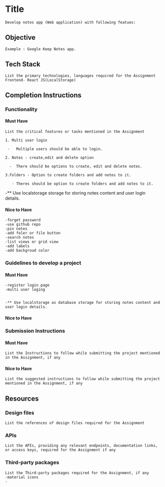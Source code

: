 # Title

    Develop notes app (Web application) with following featues:

## Objective

    Example : Google Keep Notes app.

## Tech Stack

    List the primary technologies, languages required for the Assignment
    Frontend- React JS(LocalStorage)

## Completion Instructions

### Functionality

#### Must Have

    List the critical features or tasks mentioned in the Assignment
    
    1. Multi user login 

     -   Multiple users should be able to login.

    2. Notes - create,edit and delete option

      -  There should be options to create, edit and delete notes.

    3.Folders - Option to create folders and add notes to it.

       - Theres should be option to create folders and add notes to it.

-** Use localstorage storage for storing notes content and user login details.

#### Nice to Have
    
    -forget password
    -use github repo
    -pin notes
    -add foler or file button
    -search notes
    -list views or grid view
    -add labels
    -add backgroud color
    


### Guidelines to develop a project

#### Must Have
    
    
    -register login page
    -multi user loging
    

    -** Use localstorage as database storage for storing notes content and user login details.

#### Nice to Have
    
    

    

### Submission Instructions

#### Must Have

    List the Instructions to follow while submitting the project mentioned in the Assignment, if any
    
    

#### Nice to Have

    List the suggested instructions to follow while submitting the project mentioned in the Assignment, if any

## Resources

### Design files

    List the references of design files required for the Assignment

### APIs

    List the APIs, providing any relevant endpoints, documentation links, or access keys, required for the Assignment if any

### Third-party packages

    List the Third-party packages required for the Assignment, if any
    -material icons
    -